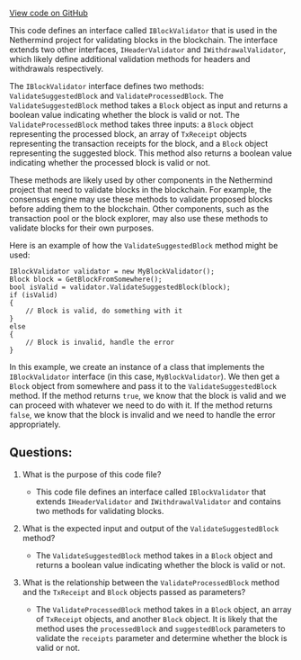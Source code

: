 [View code on GitHub](https://github.com/nethermindeth/nethermind/Nethermind.Consensus/Validators/IBlockValidator.cs)

This code defines an interface called `IBlockValidator` that is used in the Nethermind project for validating blocks in the blockchain. The interface extends two other interfaces, `IHeaderValidator` and `IWithdrawalValidator`, which likely define additional validation methods for headers and withdrawals respectively.

The `IBlockValidator` interface defines two methods: `ValidateSuggestedBlock` and `ValidateProcessedBlock`. The `ValidateSuggestedBlock` method takes a `Block` object as input and returns a boolean value indicating whether the block is valid or not. The `ValidateProcessedBlock` method takes three inputs: a `Block` object representing the processed block, an array of `TxReceipt` objects representing the transaction receipts for the block, and a `Block` object representing the suggested block. This method also returns a boolean value indicating whether the processed block is valid or not.

These methods are likely used by other components in the Nethermind project that need to validate blocks in the blockchain. For example, the consensus engine may use these methods to validate proposed blocks before adding them to the blockchain. Other components, such as the transaction pool or the block explorer, may also use these methods to validate blocks for their own purposes.

Here is an example of how the `ValidateSuggestedBlock` method might be used:

```
IBlockValidator validator = new MyBlockValidator();
Block block = GetBlockFromSomewhere();
bool isValid = validator.ValidateSuggestedBlock(block);
if (isValid)
{
    // Block is valid, do something with it
}
else
{
    // Block is invalid, handle the error
}
```

In this example, we create an instance of a class that implements the `IBlockValidator` interface (in this case, `MyBlockValidator`). We then get a `Block` object from somewhere and pass it to the `ValidateSuggestedBlock` method. If the method returns `true`, we know that the block is valid and we can proceed with whatever we need to do with it. If the method returns `false`, we know that the block is invalid and we need to handle the error appropriately.
## Questions: 
 1. What is the purpose of this code file?
    - This code file defines an interface called `IBlockValidator` that extends `IHeaderValidator` and `IWithdrawalValidator` and contains two methods for validating blocks.

2. What is the expected input and output of the `ValidateSuggestedBlock` method?
    - The `ValidateSuggestedBlock` method takes in a `Block` object and returns a boolean value indicating whether the block is valid or not.

3. What is the relationship between the `ValidateProcessedBlock` method and the `TxReceipt` and `Block` objects passed as parameters?
    - The `ValidateProcessedBlock` method takes in a `Block` object, an array of `TxReceipt` objects, and another `Block` object. It is likely that the method uses the `processedBlock` and `suggestedBlock` parameters to validate the `receipts` parameter and determine whether the block is valid or not.